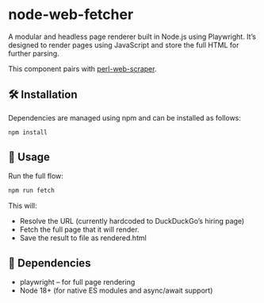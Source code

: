 # node-web-fetcher

A modular and headless page renderer built in Node.js using Playwright. It’s designed to render pages using JavaScript and store the full HTML for further parsing.

This component pairs with [perl-web-scraper](https://github.com/PhilNel/perl-web-scraper).

## 🛠 Installation

Dependencies are managed using npm and can be installed as follows:

```bash
npm install
```

## 🧪 Usage

Run the full flow:

```bash
npm run fetch
```

This will:
- Resolve the URL (currently hardcoded to DuckDuckGo’s hiring page)
- Fetch the full page that it will render.
- Save the result to file as rendered.html

## 🔧 Dependencies
- playwright – for full page rendering
- Node 18+ (for native ES modules and async/await support)